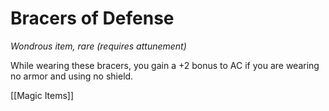 # Bracers of Defense

*Wondrous item, rare (requires attunement)*

While wearing these bracers, you gain a +2 bonus to AC if you are wearing no armor and using no shield.


[[Magic Items]]